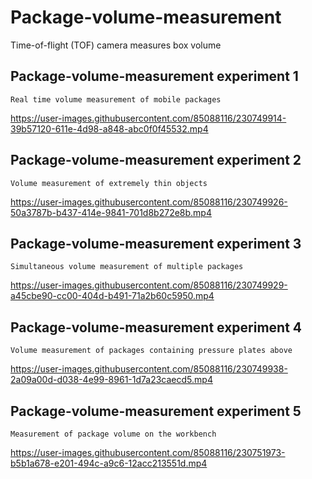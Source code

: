 # Package-volume-measurement
Time-of-flight (TOF) camera measures box volume

## Package-volume-measurement experiment 1
```
Real time volume measurement of mobile packages
```
https://user-images.githubusercontent.com/85088116/230749914-39b57120-611e-4d98-a848-abc0f0f45532.mp4

## Package-volume-measurement experiment 2
```
Volume measurement of extremely thin objects
```
https://user-images.githubusercontent.com/85088116/230749926-50a3787b-b437-414e-9841-701d8b272e8b.mp4

## Package-volume-measurement experiment 3
```
Simultaneous volume measurement of multiple packages
```
https://user-images.githubusercontent.com/85088116/230749929-a45cbe90-cc00-404d-b491-71a2b60c5950.mp4

## Package-volume-measurement experiment 4
```
Volume measurement of packages containing pressure plates above
```
https://user-images.githubusercontent.com/85088116/230749938-2a09a00d-d038-4e99-8961-1d7a23caecd5.mp4

## Package-volume-measurement experiment 5
```
Measurement of package volume on the workbench
```
https://user-images.githubusercontent.com/85088116/230751973-b5b1a678-e201-494c-a9c6-12acc213551d.mp4
